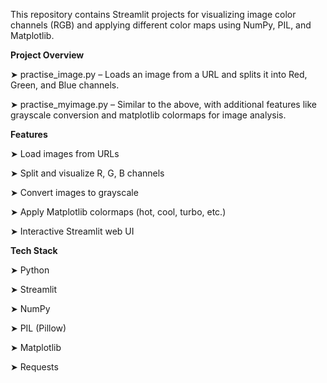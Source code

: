 This repository contains Streamlit projects for visualizing image color channels (RGB) and applying different color maps using NumPy, PIL, and Matplotlib.

**Project Overview**

➤ practise_image.py – Loads an image from a URL and splits it into Red, Green, and Blue channels.

➤ practise_myimage.py – Similar to the above, with additional features like grayscale conversion and matplotlib colormaps for image analysis.

**Features**

➤ Load images from URLs

➤ Split and visualize R, G, B channels

➤ Convert images to grayscale

➤ Apply Matplotlib colormaps (hot, cool, turbo, etc.)

➤ Interactive Streamlit web UI

**Tech Stack**

➤ Python

➤ Streamlit

➤ NumPy

➤ PIL (Pillow)

➤ Matplotlib

➤ Requests

